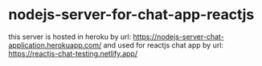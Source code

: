 # nodejs-server-for-chat-app-reactjs

this server is hosted in heroku by url: https://nodejs-server-chat-application.herokuapp.com/
and used for reactjs chat app by url: https://reactjs-chat-testing.netlify.app/

